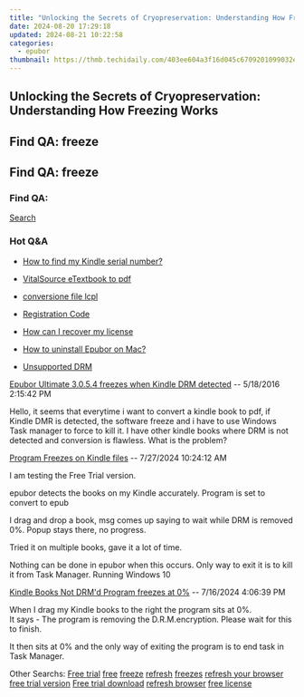 ```yaml
---
title: "Unlocking the Secrets of Cryopreservation: Understanding How Freezing Works"
date: 2024-08-20 17:29:18
updated: 2024-08-21 10:22:58
categories:
  - epubor
thumbnail: https://thmb.techidaily.com/403ee604a3f16d045c6709201099032edd204086d93c80ae19bbdd0f525004e0.png
---
```


## Unlocking the Secrets of Cryopreservation: Understanding How Freezing Works

## Find QA: freeze



## Find QA: freeze

### Find QA:

[Search](http://www.epubor.com/Search.aspx?SystemID=46 "Find QA") 

### Hot Q&A

* [How to find my Kindle serial number?](https://tools.techidaily.com/epubor/products/)
* [VitalSource eTextbook to pdf](https://tools.techidaily.com/epubor/products/)
* [conversione file lcpl](https://tools.techidaily.com/epubor/products/)
* [Registration Code](https://tools.techidaily.com/epubor/products/)

* [How can I recover my license](https://tools.techidaily.com/epubor/products/)
* [How to uninstall Epubor on Mac?](https://tools.techidaily.com/epubor/products/)
* [Unsupported DRM](https://tools.techidaily.com/epubor/products/)

[Epubor Ultimate 3.0.5.4 freezes when Kindle DRM detected](https://tools.techidaily.com/epubor/ultimate/) \-- 5/18/2016 2:15:42 PM 

Hello, it seems that everytime i want to convert a kindle book to pdf, if Kindle DMR is detected, the software freeze and i have to use Windows Task manager to force to kill it. I have other kindle books where DRM is not detected and conversion is flawless. What is the problem? 

[Program Freezes on Kindle files](https://tools.techidaily.com/epubor/products/) \-- 7/27/2024 10:24:12 AM 

I am testing the Free Trial version.

 epubor detects the books on my Kindle accurately. Program is set to convert to epub

 I drag and drop a book, msg comes up saying to wait while DRM is removed 0%. Popup stays there, no progress.

 Tried it on multiple books, gave it a lot of time.

 Nothing can be done in epubor when this occurs. Only way to exit it is to kill it from Task Manager. Running Windows 10

[Kindle Books Not DRM'd Program freezes at 0%](https://tools.techidaily.com/epubor/products/) \-- 7/16/2024 4:06:39 PM 

When I drag my Kindle books to the right the program sits at 0%.  
 It says - The program is removing the D.R.M.encryption. Please wait for this to finish.

 It then sits at 0% and the only way of exiting the program is to end task in Task Manager.

 Other Searchs: [Free trial](https://tools.techidaily.com/epubor/products/) [free](https://tools.techidaily.com/epubor/products/) [freeze](https://tools.techidaily.com/epubor/products/) [refresh](https://tools.techidaily.com/epubor/products/) [freezes](https://tools.techidaily.com/epubor/products/) [refresh your browser](https://tools.techidaily.com/epubor/products/) [free trial version](https://tools.techidaily.com/epubor/products/) [Free trial download](https://tools.techidaily.com/epubor/products/) [refresh browser](https://tools.techidaily.com/epubor/products/) [free license](https://tools.techidaily.com/epubor/products/)

<ins class="adsbygoogle"
     style="display:block"
     data-ad-format="autorelaxed"
     data-ad-client="ca-pub-7571918770474297"
     data-ad-slot="1223367746"></ins>



<ins class="adsbygoogle"
     style="display:block"
     data-ad-client="ca-pub-7571918770474297"
     data-ad-slot="8358498916"
     data-ad-format="auto"
     data-full-width-responsive="true"></ins>
